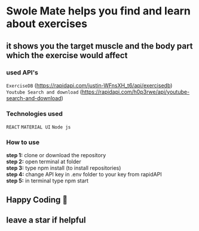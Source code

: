 # Swole Mate helps you find and learn about exercises
## it shows you the target muscle and the body part which the exercise would affect



### used API's
`ExerciseDB` (https://rapidapi.com/justin-WFnsXH_t6/api/exercisedb) </br>
`Youtube Search and download` (https://rapidapi.com/h0p3rwe/api/youtube-search-and-download)

### Technologies used

`REACT`
`MATERIAL UI`
`Node js`

### How to use
**step 1:** clone or download the repository </br>
**step 2:** open terminal at folder </br>
**step 3:** type npm install (to install repositories)</br>
**step 4:** change API key in .env folder to your key from rapidAPI</br>
**step 5:** in terminal type npm start</br>

## Happy Coding 💜 
## leave a star if helpful
